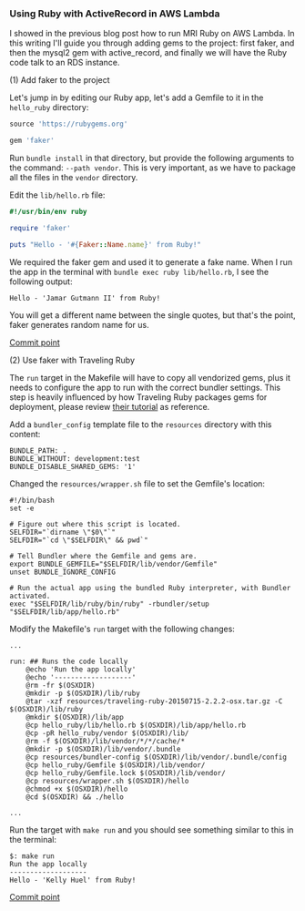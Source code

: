 ### Using Ruby with ActiveRecord in AWS Lambda

I showed in the previous blog post how to run MRI Ruby on AWS Lambda. In this writing I'll guide you through adding gems to the project: first faker, and then the mysql2 gem with active_record, and finally we will have the Ruby code talk to an RDS instance.

(1) Add faker to the project

Let's jump in by editing our Ruby app, let's add a Gemfile to it in the `hello_ruby` directory:

```ruby
source 'https://rubygems.org'

gem 'faker'
```

Run `bundle install` in that directory, but provide the following arguments to the command: `--path vendor`. This is very important, as we have to package all the files in the `vendor` directory.

Edit the `lib/hello.rb` file:

```ruby
#!/usr/bin/env ruby

require 'faker'

puts "Hello - '#{Faker::Name.name}' from Ruby!"
```

We required the faker gem and used it to generate a fake name. When I run the app in the terminal with `bundle exec ruby lib/hello.rb`, I see the following output:

```shell
Hello - 'Jamar Gutmann II' from Ruby!
```

You will get a different name between the single quotes, but that's the point, faker generates random name for us.

[Commit point](https://github.com/adomokos/aws-lambda-ruby/commit/df038e90b3dc56fe380b7e4b6afa97721000f3ff)

(2) Use faker with Traveling Ruby

The `run` target in the Makefile will have to copy all vendorized gems, plus it needs to configure the app to run with the correct bundler settings. This step is heavily influenced by how Traveling Ruby packages gems for deployment, please review [their tutorial](https://github.com/phusion/traveling-ruby/blob/master/TUTORIAL-2.md) as reference.

Add a `bundler_config` template file to the `resources` directory with this content:

```shell
BUNDLE_PATH: .
BUNDLE_WITHOUT: development:test
BUNDLE_DISABLE_SHARED_GEMS: '1'
```

Changed the `resources/wrapper.sh` file to set the Gemfile's location:

```shell
#!/bin/bash
set -e

# Figure out where this script is located.
SELFDIR="`dirname \"$0\"`"
SELFDIR="`cd \"$SELFDIR\" && pwd`"

# Tell Bundler where the Gemfile and gems are.
export BUNDLE_GEMFILE="$SELFDIR/lib/vendor/Gemfile"
unset BUNDLE_IGNORE_CONFIG

# Run the actual app using the bundled Ruby interpreter, with Bundler activated.
exec "$SELFDIR/lib/ruby/bin/ruby" -rbundler/setup "$SELFDIR/lib/app/hello.rb"
```

Modify the Makefile's `run` target with the following changes:

```shell
...

run: ## Runs the code locally
	@echo 'Run the app locally'
	@echo '-------------------'
	@rm -fr $(OSXDIR)
	@mkdir -p $(OSXDIR)/lib/ruby
	@tar -xzf resources/traveling-ruby-20150715-2.2.2-osx.tar.gz -C $(OSXDIR)/lib/ruby
	@mkdir $(OSXDIR)/lib/app
	@cp hello_ruby/lib/hello.rb $(OSXDIR)/lib/app/hello.rb
	@cp -pR hello_ruby/vendor $(OSXDIR)/lib/
	@rm -f $(OSXDIR)/lib/vendor/*/*/cache/*
	@mkdir -p $(OSXDIR)/lib/vendor/.bundle
	@cp resources/bundler-config $(OSXDIR)/lib/vendor/.bundle/config
	@cp hello_ruby/Gemfile $(OSXDIR)/lib/vendor/
	@cp hello_ruby/Gemfile.lock $(OSXDIR)/lib/vendor/
	@cp resources/wrapper.sh $(OSXDIR)/hello
	@chmod +x $(OSXDIR)/hello
	@cd $(OSXDIR) && ./hello

...
```

Run the target with `make run` and you should see something similar to this in the terminal:

```shell
$: make run
Run the app locally
-------------------
Hello - 'Kelly Huel' from Ruby!
```

[Commit point](https://github.com/adomokos/aws-lambda-ruby/commit/2e1d816c206f7cf22ab080939d0b8ef2949db97b)

